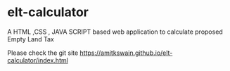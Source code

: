# elt-calculator
A HTML ,CSS , JAVA SCRIPT based web application to calculate proposed Empty Land Tax

Please check the git site https://amitkswain.github.io/elt-calculator/index.html

